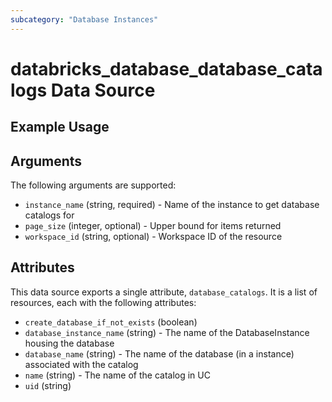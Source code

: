 ```yaml
---
subcategory: "Database Instances"
---
```

# databricks_database_database_catalogs Data Source


## Example Usage


## Arguments
The following arguments are supported:
* `instance_name` (string, required) - Name of the instance to get database catalogs for
* `page_size` (integer, optional) - Upper bound for items returned
* `workspace_id` (string, optional) - Workspace ID of the resource


## Attributes
This data source exports a single attribute, `database_catalogs`. It is a list of resources, each with the following attributes:
* `create_database_if_not_exists` (boolean)
* `database_instance_name` (string) - The name of the DatabaseInstance housing the database
* `database_name` (string) - The name of the database (in a instance) associated with the catalog
* `name` (string) - The name of the catalog in UC
* `uid` (string)